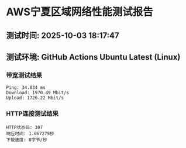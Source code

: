 # AWS宁夏区域网络性能测试报告
## 测试时间: 2025-10-03 18:17:47
## 测试环境: GitHub Actions Ubuntu Latest (Linux)

### 带宽测试结果
```
Ping: 34.034 ms
Download: 1970.49 Mbit/s
Upload: 1726.22 Mbit/s
```

### HTTP连接测试结果
```
HTTP状态码: 307
响应时间: 1.067279秒
下载速度: 0字节/秒
```

